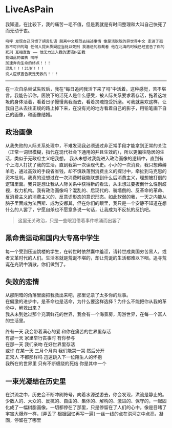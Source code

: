 # LiveAsPain
我知道，在比较下，我的痛苦一毛不值，但是我就是有时间整理和大叫自己快死了而无动于衷。
```
呜呼 发现自己习惯了胡言乱语 脱离中文规范去描述事情 像是活脱脱的异世界中文 走进了孤独不可归的路 任何人提出质疑应当处以死刑 我激进的独裁者 他在北海的时候已经宣告了你的死刑 互相宣告 —— 他无力进入我的逻辑纠正我
我如此的偏执 呜呼
加速奔向生命的终点！！！
混乱！！！21岁！！！
没人应该宣告我是无救的！！！
```

----

在一次自杀尝试失败后，我在“每日追问我活下来了吗”中活着。这种感觉，苦不堪言。我能告诉你，医院下的活死人是什么感受，被人际关系要求着存活，拖着这垃圾的身体活着，看着日子慢慢离我而去，看着灵魂饱受折磨。可我就喜欢这样，让我自己从去往正规的路上掉下来，在没有光的地方看着自己的影子，用铅笔画下自己的画像，和画像结婚。

## 政治画像
从我失败的人际关系处理中，不难发现我必须通过非正常手段才能拿到正常的关注（正常一词很模糊，指代在现代社会下通用的并且生效的），所以更偏往隐居的生活，类似于无政府主义吧我想。
我从未想过我能进入政治画像的逻辑中，直到有个上海人打扰了我的生活，直到我第一次读现代史。小小的一次消费，我只想薅薅羊毛，通过高效的手段省省钱，却不慎跌落到消费主义的探讨中，牵扯到马克思的资本批判。我真的没想过在一次消费时我能联想到什么后消费主义，理想被打倒的逻辑里面。我只是想让我从人际关系中获得新的看法，从未想过要扳倒什么性别歧视，权力机构。我有政治画像吗？混乱的、后现代的、骑墙倒的、反革命的革命、反消费主义的消费主义的、反意识形态的意识形态。如此软弱的我，一天之内能从脑子里面成为法西斯、成为安娜其，但在你们的眼里，我只是一个安静不知道在想什么的人罢了，宁愿自杀也不愿意多说一句话，让我成为不反抗的反抗吧。
> 这里无关政治，只是一些眼泪借着事件喷涌而出罢了  

## 黑命贵运动和国内大专高中学生
每一个受到压迫跳楼的学生，在转世时依然囊中羞涩，请转世成美国穷苦黑人，或者文革时代的人们。生活本就是荒诞不堪的，却让荒诞的生活都难以下咽。追寻荒诞在光阴中消散，你们做到了。

## 失败的恋情
从那阴暗的角落里面把我救出来吧，那里记录了太多你的烂事。  
在偏激的进步中，是革命也是活命，为什么要这样选择？为什么不能把你从我的革命中，解救出来？  
我从未到达过那个充满鲜花的世界，我会有一个海景房，周游世界，在每一个富人的生活里。

终有一天 我会带着满心的爱 和你在痛苦的世界里存活  
有那一天 家里举行丧事时 有你参与   
在那一天 我们亲吻 在好世界里存活  
或许 在某一天 三月个月内 我们能哭一哭 然后分开  
正常人 不都那样吗 迅速跳入下一位陌生人的怀抱  
我所在的世界里 只有不断缠绕的死结 你是其中一个  

## 一束光凝结在历史里  
在洪流之中，历史会不断冲刷符号，向着水源逆游去，你会发现，洪流是静止的。少数人的、大众的、反抗的、自由的、集体的、解构的、激进的、保守的，一起固化成了一幅树脂画像。一切都停在了那里，只是停留在了人们的心中。像是目睹了宇宙大爆炸一样，[弄丢了 根据回忆再写一遍] 一丝一线的点在洪河之中点亮，凝固，停留在了哪里
